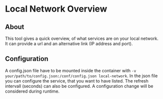# Local Network Overview

## About
This tool gives a quick overview, of what services are on your local network. It can provide a url and an alternative link (IP address and port).

## Configuration
A config.json file have to be mounted inside the container with `-v your/path/to/config.json:/conf/config.json local-network`. In the json file you can configure the service, that you want to have listed. The refresh intervall (seconds) can also be configured. A configuration change will be considered during runtime.